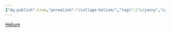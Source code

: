 ```yaml
---
{"dg-publish":true,"permalink":"/collage-helium/","tags":["c/jonny","c/woman","c/faceless","c/ballon","c/wood","c/flower","c/orange","c/brown"],"created":"2024-01-03T17:30:13.265-05:00","updated":"2024-01-03T17:30:47.919-05:00"}
---
```



[Helium](https://www.instagram.com/p/CSPZsRQru4y/)
